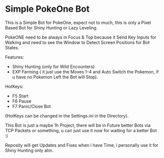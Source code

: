 # Simple PokeOne Bot

This is a Simple Bot for PokeOne, expect not to much, this is only a Pixel Based Bot for Shiny Hunting or Lazy Leveling.

PokeONE need to be always in Focus & Top because it Send Key Inputs for Walking and need to see the Window to Detect Screen Positions for Bot States.


Features:

- Shiny Hunting (only for Wild Encounters)
- EXP Farming ( it just use the Moves 1-4 and Auto Switch the Pokemon, if u have no Pokemon Left the Bot will Stop).


HotKeys:

- F5 Start
- F6 Pause
- F7 Panic/Close Bot

(HotKeys can be changed in the Settings.ini in the Directory).

This Bot is just a maybe 1h Project, there will be in Future better Bots via TCP Packets or something, u can just use it now for waiting for a better Bot :)

Reposity will get Updates and Fixes when i have Time, i  personally use it for Shiny Hunting only atm.
